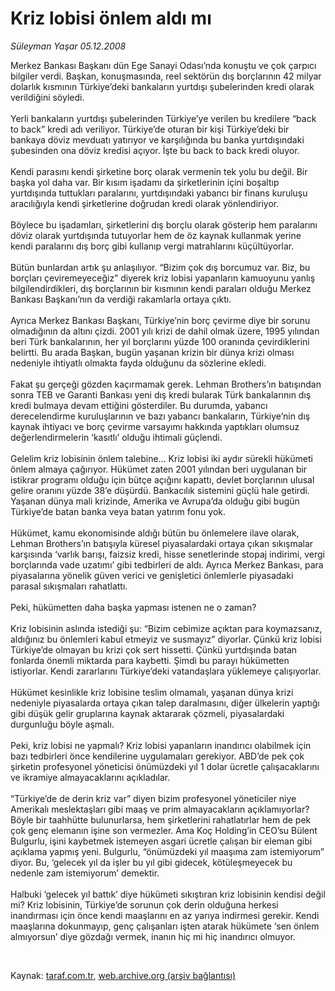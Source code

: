 # Kriz lobisi önlem aldı mı

*Süleyman Yaşar 05.12.2008*

<div class="taraf_structure_2col_1zq">
<div class="margen_n">



 <p>Merkez Bankası Başkanı dün Ege Sanayi Odası’nda konuştu ve çok çarpıcı bilgiler verdi. Başkan, konuşmasında, reel sektörün dış borçlarının 42 milyar dolarlık kısmının Türkiye’deki bankaların yurtdışı şubelerinden kredi olarak verildiğini söyledi. <br/><br/>Yerli bankaların yurtdışı şubelerinden Türkiye’ye verilen bu kredilere “back to back” kredi adı veriliyor. Türkiye’de oturan bir kişi Türkiye’deki bir bankaya döviz mevduatı yatırıyor ve karşılığında bu banka yurtdışındaki şubesinden ona döviz kredisi açıyor. İşte bu back to back kredi oluyor. <br/><br/>Kendi parasını kendi şirketine borç olarak vermenin tek yolu bu değil. Bir başka yol daha var. Bir kısım işadamı da şirketlerinin içini boşaltıp yurtdışında tuttukları paralarını, yurtdışındaki yabancı bir finans kuruluşu aracılığıyla kendi şirketlerine doğrudan kredi olarak yönlendiriyor. <br/><br/>Böylece bu işadamları, şirketlerini dış borçlu olarak gösterip hem paralarını döviz olarak yurtdışında tutuyorlar hem de öz kaynak kullanmak yerine kendi paralarını dış borç gibi kullanıp vergi matrahlarını küçültüyorlar. <br/><br/>Bütün bunlardan artık şu anlaşılıyor. “Bizim çok dış borcumuz var. Biz, bu borçları çeviremeyeceğiz” diyerek kriz lobisi yapanların kamuoyunu yanlış bilgilendirdikleri, dış borçlarının bir kısmının kendi paraları olduğu Merkez Bankası Başkanı’nın da verdiği rakamlarla ortaya çıktı. <br/><br/>Ayrıca Merkez Bankası Başkanı, Türkiye’nin borç çevirme diye bir sorunu olmadığının da altını çizdi. 2001 yılı krizi de dahil olmak üzere, 1995 yılından beri Türk bankalarının, her yıl borçlarını yüzde 100 oranında çevirdiklerini belirtti. Bu arada Başkan, bugün yaşanan krizin bir dünya krizi olması nedeniyle ihtiyatlı olmakta fayda olduğunu da sözlerine ekledi. <br/><br/>Fakat şu gerçeği gözden kaçırmamak gerek. Lehman Brothers’ın batışından sonra TEB ve Garanti Bankası yeni dış kredi bularak Türk bankalarının dış kredi bulmaya devam ettiğini gösterdiler. Bu durumda, yabancı derecelendirme kuruluşlarının ve bazı yabancı bankaların, Türkiye’nin dış kaynak ihtiyacı ve borç çevirme varsayımı hakkında yaptıkları olumsuz değerlendirmelerin ‘kasıtlı’ olduğu ihtimali güçlendi. <br/><br/>Gelelim kriz lobisinin önlem talebine... Kriz lobisi iki aydır sürekli hükümeti önlem almaya çağırıyor. Hükümet zaten 2001 yılından beri uygulanan bir istikrar programı olduğu için bütçe açığını kapattı, devlet borçlarının ulusal gelire oranını yüzde 38’e düşürdü. Bankacılık sistemini güçlü hale getirdi. Yaşanan dünya mali krizinde, Amerika ve Avrupa’da olduğu gibi bugün Türkiye’de batan banka veya batan yatırım fonu yok. <br/><br/>Hükümet, kamu ekonomisinde aldığı bütün bu önlemelere ilave olarak, Lehman Brothers’ın batışıyla küresel piyasalardaki ortaya çıkan sıkışmalar karşısında ‘varlık barışı, faizsiz kredi, hisse senetlerinde stopaj indirimi, vergi borçlarında vade uzatımı’ gibi tedbirleri de aldı. Ayrıca Merkez Bankası, para piyasalarına yönelik güven verici ve genişletici önlemlerle piyasadaki parasal sıkışmaları rahatlattı. <br/><br/>Peki, hükümetten daha başka yapması istenen ne o zaman? <br/><br/>Kriz lobisinin aslında istediği şu: “Bizim cebimize açıktan para koymazsanız, aldığınız bu önlemleri kabul etmeyiz ve susmayız” diyorlar. Çünkü kriz lobisi Türkiye’de olmayan bu krizi çok sert hissetti. Çünkü yurtdışında batan fonlarda önemli miktarda para kaybetti. Şimdi bu parayı hükümetten istiyorlar. Kendi zararlarını Türkiye’deki vatandaşlara yüklemeye çalışıyorlar. <br/><br/>Hükümet kesinlikle kriz lobisine teslim olmamalı, yaşanan dünya krizi nedeniyle piyasalarda ortaya çıkan talep daralmasını, diğer ülkelerin yaptığı gibi düşük gelir gruplarına kaynak aktararak çözmeli, piyasalardaki durgunluğu böyle aşmalı. <br/><br/>Peki, kriz lobisi ne yapmalı? Kriz lobisi yapanların inandırıcı olabilmek için bazı tedbirleri önce kendilerine uygulamaları gerekiyor. ABD’de pek çok şirketin profesyonel yöneticisi önümüzdeki yıl 1 dolar ücretle çalışacaklarını ve ikramiye almayacaklarını açıkladılar. <br/><br/>“Türkiye’de de derin kriz var” diyen bizim profesyonel yöneticiler niye Amerikalı meslektaşları gibi maaş ve prim almayacakların açıklamıyorlar? Böyle bir taahhütte bulunurlarsa, hem şirketlerini rahatlatırlar hem de pek çok genç elemanın işine son vermezler. Ama Koç Holding’in CEO’su Bülent Bulgurlu, işini kaybetmek istemeyen asgari ücretle çalışan bir eleman gibi açıklama yapmış yeni. Bulgurlu, “önümüzdeki yıl maaşıma zam istemiyorum” diyor. Bu, ‘gelecek yıl da işler bu yıl gibi gidecek, kötüleşmeyecek bu nedenle zam istemiyorum’ demektir. <br/><br/>Halbuki ‘gelecek yıl battık’ diye hükümeti sıkıştıran kriz lobisinin kendisi değil mi? Kriz lobisinin, Türkiye’de sorunun çok derin olduğuna herkesi inandırması için önce kendi maaşlarını en az yarıya indirmesi gerekir. Kendi maaşlarına dokunmayıp, genç çalışanları işten atarak hükümete ‘sen önlem almıyorsun’ diye gözdağı vermek, inanın hiç mi hiç inandırıcı olmuyor.</p>

<br/>


<div id="taraf_not">
</div>

</div>


</div>

Kaynak: [taraf.com.tr](http://www.taraf.com.tr:80/makale/2978.htm), [web.archive.org (arşiv bağlantısı)](http://web.archive.org/web/20090207195913/http://www.taraf.com.tr:80/makale/2978.htm)
